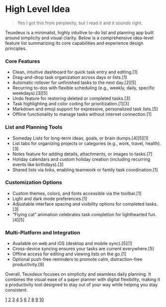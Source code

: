 # High Level Idea 
> Yes I got this from perplexity, but I read it and it sounds right.

Teuxdeux is a minimalist, highly intuitive to-do list and planning app built around simplicity and visual clarity. Below is a comprehensive idea-level feature list summarizing its core capabilities and experience design principles.

### Core Features

- Clean, intuitive dashboard for quick task entry and editing.[1]
- Drag-and-drop task organization across days or lists.[1]
- Automatic rollover for unfinished tasks to the next day.[2][5]
- Recurring to-dos with flexible scheduling (e.g., weekly, daily, specific weekdays).[3][5]
- Undo feature for restoring deleted or completed tasks.[3]
- Task highlighting and color coding for prioritization.[1][3]
- Markdown and emoji support for expressive, personalized task lists.[5]
- Offline functionality to manage tasks without internet connection.[1]

### List and Planning Tools

- Someday Lists for long-term ideas, goals, or brain dumps.[4][5][1]
- List tabs for organizing projects or categories (e.g., work, travel, health).[3]
- Notes feature for adding details, attachments, or images to tasks.[7]
- Holiday calendars and custom holiday creation (including recurring events like birthdays).[3]
- Shared lists via links, enabling teamwork or family task coordination.[1]

### Customization Options

- Custom themes, colors, and fonts accessible via the toolbar.[1]
- Light and dark mode preferences.[1]
- Adjustable interface spacing and visibility options for completed tasks.[3]
- “Flying cat” animation celebrates task completion for lighthearted fun.[4][5]

### Multi-Platform and Integration

- Available on web and iOS (desktop and mobile sync).[5][1]
- Cross-device syncing ensures your tasks are current everywhere.[5]
- Offline access for editing and viewing lists on the go.[1]
- Optional push-free reminders to promote calm, distraction-free productivity.[9]

Overall, Teuxdeux focuses on simplicity and seamless daily planning. It combines the visual ease of a paper planner with digital flexibility, making it a productivity tool designed to stay out of your way while helping you stay consistent.

[1](https://www.katheats.com/teuxdeux-review-my-favorite-planner-app)
[2](https://www.swiss-miss.com/2009/12/teuxdeux.html)
[3](https://teuxdeux.com/blog/whats-new)
[4](https://thewebsitedoula.com/teux-deux-review/)
[5](https://apps.apple.com/us/app/teuxdeux-daily-checklist-to-do/id384291782)
[6](https://www.youtube.com/watch?v=26OnM_DU8aA)
[7](https://teuxdeux.com/blog/introducing-notes)
[8](https://teuxdeux.com/blog/pro-tips-to-get-the-most-out-of-teuxdeux)
[9](https://teuxdeux.com)
[10](https://www.youtube.com/watch?v=E57RseK6Ox4)
